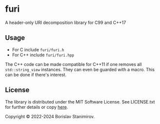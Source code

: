 # furi

A header-only URI decomposition library for C99 and C++17

## Usage

* For C include `furi/furi.h`
* For C++ include `furi/furi.hpp`

The C++ code can be made compatible for C++11 if one removes all `std::string_view` instances. They can even be guarded with a macro. This can be done if there's interest.

## License

The library is distributed under the MIT Software License. See LICENSE.txt for further details or copy [here](http://opensource.org/licenses/MIT).

Copyright &copy; 2022-2024 Borislav Stanimirov.
